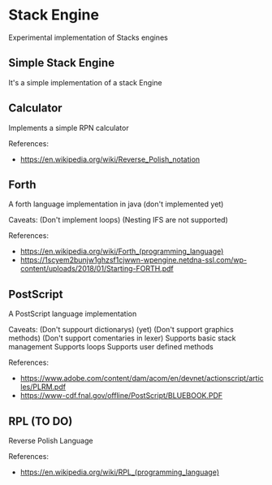 # Stack Engine

Experimental implementation of Stacks engines

## Simple Stack Engine
It's a simple implementation of a stack Engine

## Calculator
Implements a simple RPN calculator

References:
- https://en.wikipedia.org/wiki/Reverse_Polish_notation

## Forth 
A forth language implementation in java  (don't implemented yet)

Caveats:
(Don't implement loops)
(Nesting IFS are not supported)

References:
- https://en.wikipedia.org/wiki/Forth_(programming_language)
- https://1scyem2bunjw1ghzsf1cjwwn-wpengine.netdna-ssl.com/wp-content/uploads/2018/01/Starting-FORTH.pdf

## PostScript
A PostScript language implementation

Caveats:
(Don't suppourt dictionarys) (yet)
(Don't support graphics methods)
(Don't support comentaries in lexer)
Supports basic stack management
Supports loops
Supports user defined methods

References:
- https://www.adobe.com/content/dam/acom/en/devnet/actionscript/articles/PLRM.pdf
- https://www-cdf.fnal.gov/offline/PostScript/BLUEBOOK.PDF


## RPL (TO DO)
Reverse Polish Language

References:
- https://en.wikipedia.org/wiki/RPL_(programming_language)